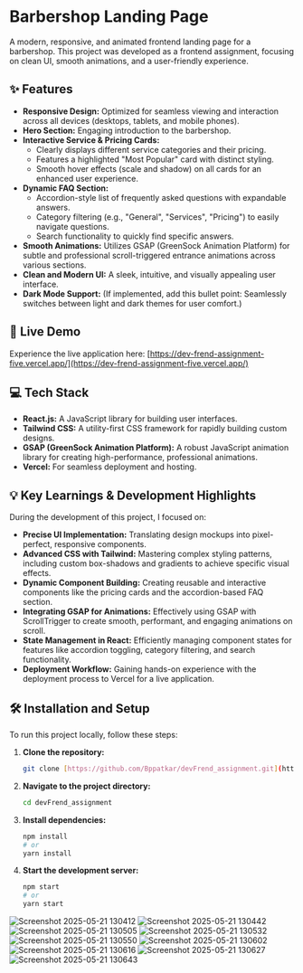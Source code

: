 # Barbershop Landing Page

A modern, responsive, and animated frontend landing page for a barbershop. This project was developed as a frontend assignment, focusing on clean UI, smooth animations, and a user-friendly experience.

## ✨ Features

* **Responsive Design:** Optimized for seamless viewing and interaction across all devices (desktops, tablets, and mobile phones).
* **Hero Section:** Engaging introduction to the barbershop.
* **Interactive Service & Pricing Cards:**
    * Clearly displays different service categories and their pricing.
    * Features a highlighted "Most Popular" card with distinct styling.
    * Smooth hover effects (scale and shadow) on all cards for an enhanced user experience.
* **Dynamic FAQ Section:**
    * Accordion-style list of frequently asked questions with expandable answers.
    * Category filtering (e.g., "General", "Services", "Pricing") to easily navigate questions.
    * Search functionality to quickly find specific answers.
* **Smooth Animations:** Utilizes GSAP (GreenSock Animation Platform) for subtle and professional scroll-triggered entrance animations across various sections.
* **Clean and Modern UI:** A sleek, intuitive, and visually appealing user interface.
* **Dark Mode Support:** (If implemented, add this bullet point: Seamlessly switches between light and dark themes for user comfort.)

## 🚀 Live Demo

Experience the live application here:
[https://dev-frend-assignment-five.vercel.app/](https://dev-frend-assignment-five.vercel.app/)

## 💻 Tech Stack

* **React.js:** A JavaScript library for building user interfaces.
* **Tailwind CSS:** A utility-first CSS framework for rapidly building custom designs.
* **GSAP (GreenSock Animation Platform):** A robust JavaScript animation library for creating high-performance, professional animations.
* **Vercel:** For seamless deployment and hosting.

## 💡 Key Learnings & Development Highlights

During the development of this project, I focused on:

* **Precise UI Implementation:** Translating design mockups into pixel-perfect, responsive components.
* **Advanced CSS with Tailwind:** Mastering complex styling patterns, including custom box-shadows and gradients to achieve specific visual effects.
* **Dynamic Component Building:** Creating reusable and interactive components like the pricing cards and the accordion-based FAQ section.
* **Integrating GSAP for Animations:** Effectively using GSAP with ScrollTrigger to create smooth, performant, and engaging animations on scroll.
* **State Management in React:** Efficiently managing component states for features like accordion toggling, category filtering, and search functionality.
* **Deployment Workflow:** Gaining hands-on experience with the deployment process to Vercel for a live application.

## 🛠️ Installation and Setup

To run this project locally, follow these steps:

1.  **Clone the repository:**
    ```bash
    git clone [https://github.com/Bppatkar/devFrend_assignment.git](https://github.com/Bppatkar/devFrend_assignment.git)
    ```
2.  **Navigate to the project directory:**
    ```bash
    cd devFrend_assignment
    ```
3.  **Install dependencies:**
    ```bash
    npm install
    # or
    yarn install
    ```
4.  **Start the development server:**
    ```bash
    npm start
    # or
    yarn start
    ```
  ![Screenshot 2025-05-21 130412](https://github.com/user-attachments/assets/e8b87a9f-78e8-4218-8d39-2fd9af2fe7f8)
![Screenshot 2025-05-21 130442](https://github.com/user-attachments/assets/be7606ae-138b-460f-a1a1-bbf6a028561c)
![Screenshot 2025-05-21 130505](https://github.com/user-attachments/assets/520b726c-5d17-440b-9be6-7c60161729cd)
![Screenshot 2025-05-21 130532](https://github.com/user-attachments/assets/28437587-63b2-45af-969b-4d2d80451fbe)
![Screenshot 2025-05-21 130550](https://github.com/user-attachments/assets/03a8b7e4-ab04-453d-a231-d9bb9be99cc3)
![Screenshot 2025-05-21 130602](https://github.com/user-attachments/assets/fdf36bf1-9ea0-45a4-91b6-eeaaceaf6ce1)
![Screenshot 2025-05-21 130616](https://github.com/user-attachments/assets/3a3a0143-2838-4f1e-8f38-7692149fc69c)
![Screenshot 2025-05-21 130627](https://github.com/user-attachments/assets/4adc990f-1aa1-4d08-a0c2-6f62a323bd34)
![Screenshot 2025-05-21 130643](https://github.com/user-attachments/assets/c4a6f6bf-17f9-40e6-af71-41ba106a4106)
















